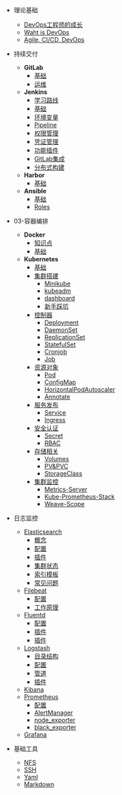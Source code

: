 - 理论基础
  - [DevOps工程师的成长](README.md)
  - [Waht is DevOps](02-CICD/020-理论基础/what-is-devops.md)
  - [Agile, CI/CD, DevOps](02-CICD/020-理论基础/Agile-CI&CD-DevOps.md)

- 持续交付
  - **GitLab**
    - [基础](02-CICD/021-版本控制/GitLab/GitLab-基础.md)
    - [运维](02-CICD/021-版本控制/GitLab/GitLab-运维.md)
  - **Jenkins**
    - [学习路线](02-CICD/023-集成工具/Jenkins/Jenkins-学习路线.md)
    - [基础](02-CICD/023-集成工具/Jenkins/Jenkins-基础.md)
    - [环境变量](02-CICD/023-集成工具/Jenkins/Jenkins-环境变量.md)
    - [Pipeline](02-CICD/023-集成工具/Jenkins/Jenkins-Pipeline.md)
    - [权限管理](02-CICD/023-集成工具/Jenkins/Jenkins-权限管理.md)
    - [凭证管理](02-CICD/023-集成工具/Jenkins/Jenkins-凭证管理.md)
    - [功能插件](02-CICD/023-集成工具/Jenkins/Jenkins-功能插件.md)
    - [GitLab集成](02-CICD/023-集成工具/Jenkins/Jenkins-gitlab集成.md)
    - [分布式构建](02-CICD/023-集成工具/Jenkins/Jenkins-分布式构建.md)
  - **Harbor**
    - [基础](02-CICD/024-制品库/Harbor/Harbor-基础.md)
  - **Ansible**
    - [基础](02-CICD/025-配置管理/Ansible/Ansible-基础.md)
    - [Roles](02-CICD/025-配置管理/Ansible/Ansible-Roles.md)
- 03-容器编排
  - **Docker**
    - [知识点](03-容器编排/Docker/Docker-知识点.md)
    - [基础](03-容器编排/Docker/Docker-基础.md)
  - **Kubernetes**
    - [基础](03-容器编排/Kubernetes/K8S-基础.md)
    - [集群搭建](03-容器编排/Kubernetes/K8S-集群搭建/README.md)
      - [Minikube](03-容器编排/Kubernetes/K8S-集群搭建/K8S-Minikube.md)
      - [kubeadm](03-容器编排/Kubernetes/K8S-集群搭建/K8S-kubeadm.md)
      - [dashboard](03-容器编排/Kubernetes/K8S-集群搭建/K8S-dashboard.md)
      - [新手踩坑](03-容器编排/Kubernetes/K8S-集群搭建/K8S-新手踩坑.md)
    - [控制器](03-容器编排/Kubernetes/K8S-控制器/README.md)
      - [Deployment](03-容器编排/Kubernetes/K8S-控制器/K8S-Deployment.md)
      - [DaemonSet](03-容器编排/Kubernetes/K8S-控制器/K8S-DaemonSet.md)
      - [ReplicationSet](03-容器编排/Kubernetes/K8S-控制器/K8S-ReplicationSet.md)
      - [StatefulSet](03-容器编排/Kubernetes/K8S-控制器/K8S-StatefulSet.md)
      - [Cronjob](03-容器编排/Kubernetes/K8S-控制器/K8S-Cronjob.md)
      - [Job](03-容器编排/Kubernetes/K8S-控制器/K8S-Job.md)
    - [资源对象](03-容器编排/Kubernetes/K8S-资源对象/README.md)
      - [Pod](03-容器编排/Kubernetes/K8S-资源对象/K8S-Pod.md)
      - [ConfigMap](03-容器编排/Kubernetes/K8S-资源对象/K8S-ConfigMap.md)
      - [HorizontalPodAutoscaler](03-容器编排/Kubernetes/K8S-资源对象/K8S-HorizontalPodAutoscaler.md)
      - [Annotate](03-容器编排/Kubernetes/K8S-资源对象/K8S-Annotate.md)
    - [服务发布](03-容器编排/Kubernetes/K8S-服务发布/README.md)
      - [Service](03-容器编排/Kubernetes/K8S-服务发布/K8S-Service.md)
      - [Ingress](03-容器编排/Kubernetes/K8S-服务发布/K8S-Ingress.md)
    - [安全认证](03-容器编排/Kubernetes/K8S-安全认证/README.md)
      - [Secret](03-容器编排/Kubernetes/K8S-安全认证/K8S-Secret.md)
      - [RBAC](03-容器编排/Kubernetes/K8S-安全认证/K8S-RBAC.md)
    - [存储相关](03-容器编排/Kubernetes/K8S-存储相关/README.md)
      - [Volumes](03-容器编排/Kubernetes/K8S-存储相关/Volumes.md)
      - [PV&PVC](03-容器编排/Kubernetes/K8S-存储相关/PV&PVC.md)
      - [StorageClass](03-容器编排/Kubernetes/K8S-存储相关/StorageClass.md)
    - [集群监控](03-容器编排/Kubernetes/K8S-集群监控/README.md)
      - [Metrics-Server](03-容器编排/Kubernetes/K8S-集群监控/Metrics-Server.md)
      - [Kube-Prometheus-Stack](03-容器编排/Kubernetes/K8S-集群监控/Kube-Prometheus-Stack.md)
      - [Weave-Scope](03-容器编排/Kubernetes/K8S-集群监控/Weave-Scope.md)

- 日志监控
  - [Elasticsearch](04-日志监控/ElasticStack/Elasticsearch/README.md)
    - [概念](04-日志监控/ElasticStack/Elasticsearch/Elasticsearch-概念.md)
    - [配置](04-日志监控/ElasticStack/Elasticsearch/Elasticsearch-配置.md)
    - [插件](04-日志监控/ElasticStack/Elasticsearch/Elasticsearch-插件.md)
    - [集群状态](04-日志监控/ElasticStack/Elasticsearch/Elasticsearch-集群状态.md)
    - [索引模板](04-日志监控/ElasticStack/Elasticsearch/Elasticsearch-索引模板.md)
    - [常见问题](04-日志监控/ElasticStack/Elasticsearch/Elasticsearch-常见问题.md)  
  - [Filebeat](04-日志监控/ElasticStack/Filebeat/README.md)
    - [配置](04-日志监控/ElasticStack/Filebeat/Filebeat-配置.md)
    - [工作原理](04-日志监控/ElasticStack/Filebeat/Filebeat-工作原理.md)
  - [Fluentd](04-日志监控/ElasticStack/Fluentd/README.md)
    - [配置](04-日志监控/ElasticStack/Fluentd/Fluentd-配置.md)
    - [插件](04-日志监控/ElasticStack/Fluentd/Fluentd-插件.md)
    - [插件](04-日志监控/ElasticStack/Fluentd/Fluentd-插件.md)
  - [Logstash](04-日志监控/ElasticStack/Logstash/README.md)
    - [目录结构](04-日志监控/ElasticStack/Logstash/Logstash-目录结构.md)
    - [配置](04-日志监控/ElasticStack/Logstash/Logstash-配置.md)
    - [管道](04-日志监控/ElasticStack/Logstash/Logstash-管道.md)
    - [插件](04-日志监控/ElasticStack/Logstash/Logstash-插件.md)
  - [Kibana](04-日志监控/ElasticStack/Kibana/README.md)
  - [Prometheus](04-日志监控/ElasticStack/Prometheus/Prometheus-基础.md)
    - [配置](04-日志监控/ElasticStack/Prometheus/Prometheus-配置.md)
    - [AlertManager](04-日志监控/ElasticStack/Prometheus/AlertManager.md)
    - [node_exporter](04-日志监控/ElasticStack/Prometheus/node_exporter.md)
    - [black_exporter](04-日志监控/ElasticStack/Prometheus/black_exporter.md)
  - [Grafana](04-日志监控/Grafana/README.md)
- 基础工具
  - [NFS](01-Base/NFS.md)
  - [SSH](01-Base/SSH.md)
  - [Yaml](01-Base/Yaml.md)
  - [Markdown](01-Base/Markdown.md)